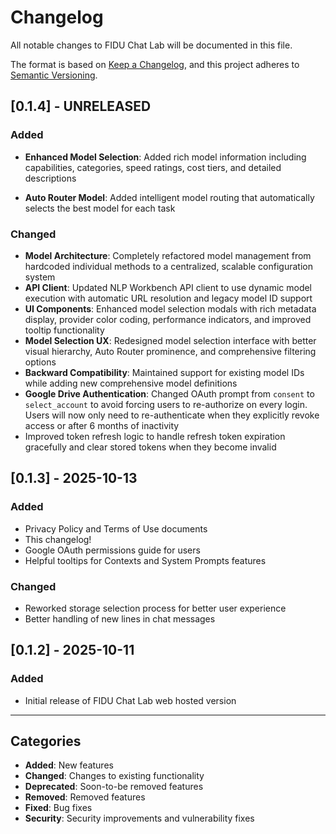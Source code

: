 # Changelog

All notable changes to FIDU Chat Lab will be documented in this file.

The format is based on [Keep a Changelog](https://keepachangelog.com/en/1.0.0/),
and this project adheres to [Semantic Versioning](https://semver.org/spec/v2.0.0.html).

## [0.1.4] - UNRELEASED

### Added

- **Enhanced Model Selection**: Added rich model information including capabilities, categories, speed ratings, cost tiers, and detailed descriptions

- **Auto Router Model**: Added intelligent model routing that automatically selects the best model for each task



### Changed
- **Model Architecture**: Completely refactored model management from hardcoded individual methods to a centralized, scalable configuration system
- **API Client**: Updated NLP Workbench API client to use dynamic model execution with automatic URL resolution and legacy model ID support
- **UI Components**: Enhanced model selection modals with rich metadata display, provider color coding, performance indicators, and improved tooltip functionality
- **Model Selection UX**: Redesigned model selection interface with better visual hierarchy, Auto Router prominence, and comprehensive filtering options
- **Backward Compatibility**: Maintained support for existing model IDs while adding new comprehensive model definitions
- **Google Drive Authentication**: Changed OAuth prompt from `consent` to `select_account` to avoid forcing users to re-authorize on every login. Users will now only need to re-authenticate when they explicitly revoke access or after 6 months of inactivity
- Improved token refresh logic to handle refresh token expiration gracefully and clear stored tokens when they become invalid

## [0.1.3] - 2025-10-13

### Added
- Privacy Policy and Terms of Use documents
- This changelog!
- Google OAuth permissions guide for users
- Helpful tooltips for Contexts and System Prompts features

### Changed
- Reworked storage selection process for better user experience
- Better handling of new lines in chat messages

## [0.1.2] - 2025-10-11

### Added
- Initial release of FIDU Chat Lab web hosted version

---

## Categories

- **Added**: New features
- **Changed**: Changes to existing functionality
- **Deprecated**: Soon-to-be removed features
- **Removed**: Removed features
- **Fixed**: Bug fixes
- **Security**: Security improvements and vulnerability fixes

